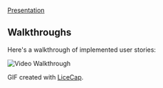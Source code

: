 [Presentation](https://docs.google.com/presentation/d/1WK9qxw1FHO5SHVaUtnBoZaL7e5gQ7tYVPOXH40liHk8/edit?usp=sharing)

## Walkthroughs


Here's a walkthrough of implemented user stories:

<img src='https://imgur.com/mdHeCok.gif'  title='Login/Logout' width='' alt='Video Walkthrough' />

GIF created with [LiceCap](http://www.cockos.com/licecap/).

